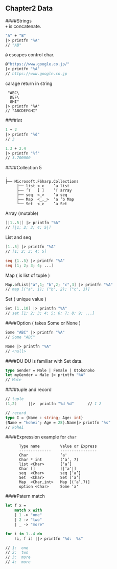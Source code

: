 Chapter2 Data
---
####Strings  
`+` is concatenate.
```fsharp
"A" + "B"
|> printfn "%A"
// "AB"
```

`@` escapes control char.
```fsharp
@"https://www.google.co.jp/"
|> printfn "%A"
// https://www.google.co.jp
```

carage return in string
```
 "ABC\
  DEF\
  GHI"
|> printfn "%A"
// "ABCDEFGHI"
```

####Int
```fsharp
1 + 2
|> printfn "%d"
// 3

1.3 + 2.4
|> printfn "%f"
// 3.700000
```

####Collection 5
```text
.
├── Microsoft.FSharp.Collections
     ├── list <_>    ‘a list
     ├── ’T   [ ]    ’T array
     ├── seq  <_>    ‘a seq
     ├── Map  <_,_>  ‘a ‘b Map
     └── Set  <_>    ‘a Set
```

Array (mutable)
```fsharp
[|1..5|] |> printfn "%A"
// [|1; 2; 3; 4; 5|]
```

List and seq
```fsharp
[1..5] |> printfn "%A"
// [1; 2; 3; 4; 5]

seq {1..5} |> printfn "%A"
seq [1; 2; 3; 4; ...]
```
Map ( is list of tuple )
```fsharp
Map.ofList["a",1; "b",2; "c",3] |> printfn "%A"
// map [("a", 1); ("b", 2); ("c", 3)]
```

Set ( unique value )
```fsharp
Set [1..10] |> printfn "%A"
// set [1; 2; 3; 4; 5; 6; 7; 8; 9; ...] 
```

####Option ( takes Some or None )
```fsharp
Some "ABC" |> printfn "%A"
// Some "ABC"

None |> printfn "%A"
// <null>
```

####DU
DU is familiar with Set data.
```fsharp
type Gender = Male | Female | Otokonoko
let myGender = Male |> printfn "%A"
// Male
```

####tuple and record
```fsharp
// tuple
(1,2)     ||>  printfn "%d %d"      // 1 2

// record
type I = {Name : string; Age: int}
{Name = "kohei"; Age = 28}.Name|> printfn "%s"
// kohei
```

####Expression
example for `char`
```
      Type name         Value or Express
      --------------    ----------------
      Char              ‘a'
      Char * int        (‘a’, 7)
      list <Char>       [‘a’]
      Char []           [|’a’|]
      seq  <Char>       seq [‘a’]
      Set  <Char>       Set [‘a’]
      Map  <Char,int>   Map [(‘a’,7)]
      option <Char>     Some ‘a'
```

####Patern match
```fsharp
let f x =
    match x with
    | 1 -> "one"
    | 2 -> "two"
    | _ -> "more"

for i in 1..4 do
    (i, f i) ||> printfn "%d:  %s"

// 1:  one
// 2:  two
// 3:  more
// 4:  more
```
